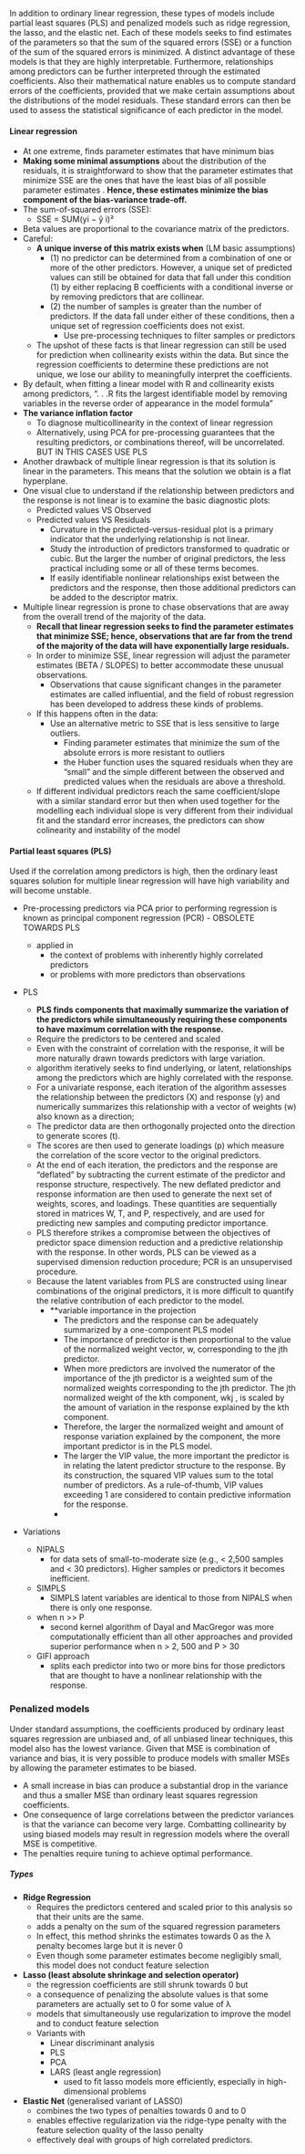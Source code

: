 In addition to ordinary linear regression, these types of models include partial least squares (PLS) and penalized models such as ridge regression, the lasso, and the elastic net. Each of these models seeks to find estimates of the parameters so that the sum of the squared errors (SSE) or a function of the sum of the squared errors is minimized. A distinct advantage of these models is that they are highly interpretable.  Furthermore, relationships among predictors can be further interpreted through the estimated coefficients. Also their mathematical nature enables us to compute standard errors of the coefficients, provided that we make certain assumptions about the distributions of the model residuals. These standard errors can then be used to assess the statistical significance of
each predictor in the model. 

#### Linear regression
* At one extreme, finds parameter estimates that have minimum bias
* **Making some minimal assumptions** about the distribution of the residuals, it is straightforward to show that the parameter estimates that minimize SSE are the ones that have the least bias of all possible parameter estimates . **Hence, these estimates minimize the bias component of the bias-variance trade-off.**
* The sum-of-squared errors (SSE):
	* SSE = SUM(yi − ŷ i)² 
* Beta values are proportional to the covariance matrix of the predictors.
* Careful:
	* **A unique inverse of this matrix exists when**  (LM basic assumptions)
		* (1) no predictor can be determined from a combination of one or more of the other predictors. However, a unique set of predicted values can still be obtained for data that fall under this condition (1) by either replacing B coefficients with a conditional inverse or by removing predictors that are collinear. 
		* (2) the number of samples is greater than the number of predictors. If the data fall under either of these conditions, then a unique set of regression coefficients does not exist. 
			* Use pre-processing techniques to filter samples or predictors
	* The upshot of these facts is that linear regression can still be used for prediction when collinearity exists within the data. But since the regression coefficients to determine these predictions are not unique, we lose our ability to meaningfully interpret the coefficients.
* By default, when fitting a linear model with R and collinearity exists among predictors, “. . .R fits the largest identifiable model by removing variables in the reverse order of appearance in the model formula”
* **The variance inflation factor**
	* To diagnose multicollinearity in the context of linear regression
	* Alternatively, using PCA for pre-processing guarantees that the resulting predictors, or combinations thereof, will be uncorrelated. BUT IN THIS CASES USE PLS
* Another drawback of multiple linear regression is that its solution is linear in the parameters. This means that the solution we obtain is a flat hyperplane.
* One visual clue to understand if the relationship between predictors and the response is not linear is to examine the basic diagnostic plots:
	* Predicted values VS Observed
	* Predicted values VS Residuals
		* Curvature in the predicted-versus-residual plot is a primary indicator that the underlying relationship is not linear.
		* Study the introduction of predictors transformed to quadratic or cubic.  But the larger the number of original predictors, the less practical including some or all of these terms becomes.
		* If easily identifiable nonlinear relationships exist between the predictors and the response, then those additional predictors can be added to the descriptor matrix. 
* Multiple linear regression is prone to chase observations that are away from the overall trend of the majority of the data.
	* **Recall that linear regression seeks to find the parameter estimates that minimize SSE; hence, observations that are far from the trend of the majority of the data will have exponentially large residuals.** 
	* In order to minimize SSE, linear regression will adjust the parameter estimates (BETA / SLOPES) to better accommodate these unusual observations.
		* Observations that cause significant changes in the parameter estimates are called influential, and the field of robust regression has been developed to address these kinds of problems.
	* If this happens often in the data:
		* Use an alternative metric to SSE that is less sensitive to large outliers.
			* Finding parameter estimates that minimize the sum of the absolute errors is more resistant to outliers
			* the Huber function uses the squared residuals when they are “small” and the simple different between the observed and predicted values when the residuals are above a threshold. 
	* If different individual predictors reach the same coefficient/slope with a similar standard error but then when used together for the modelling each individual slope is very different from their individual fit and the standard error increases, the predictors can show colinearity and instability of the model
#### Partial least squares (PLS)
Used if the correlation among predictors is high, then the ordinary least squares solution for multiple linear regression will have high variability and will become unstable.
 * Pre-processing predictors via PCA prior to performing regression is known as principal component regression (PCR) - OBSOLETE TOWARDS PLS
	 * applied in 
		 * the context of problems with inherently highly correlated predictors 
		 * or problems with more predictors than observations
 
* PLS
	* **PLS finds components that maximally summarize the variation of the predictors while simultaneously requiring these components to have maximum correlation with the response.**
	* Require the predictors to be centered and scaled
	* Even with the constraint of correlation with the response, it will be more naturally drawn towards predictors with large variation.
	* algorithm iteratively seeks to find underlying, or latent, relationships among the predictors which are highly correlated with the response.
	* For a univariate response, each iteration of the algorithm assesses the relationship between the predictors (X) and response (y) and numerically summarizes this relationship with a vector of weights (w) also known as a direction;
	* The predictor data are then orthogonally projected onto the direction to generate scores (t). 
	* The scores are then used to generate loadings (p)  which measure the correlation of the score vector to the original predictors.
	* At the end of each iteration, the predictors and the response are “deflated” by subtracting the current estimate of the predictor and response structure, respectively. The new deflated predictor and response information are then used to generate the next set of weights, scores, and loadings. These quantities are sequentially stored in matrices W, T, and P, respectively, and are used for predicting new samples and computing predictor importance. 
	* PLS therefore strikes a compromise between the objectives of predictor space dimension reduction and a predictive relationship with the response. In other words, PLS can be viewed as a supervised dimension reduction procedure; PCR is an unsupervised procedure.
	* Because the latent variables from PLS are constructed using linear combinations of the original predictors, it is more difficult to quantify the relative contribution of each predictor to the model.
		* **variable importance in the projection
			* The predictors and the response can be adequately summarized by a one-component PLS model
			* The importance of predictor is then proportional to the value of the normalized weight vector, w, corresponding to the jth predictor.
			*  When more predictors are involved the numerator of the importance of the jth predictor is a weighted sum of the normalized weights corresponding to the jth predictor.  The jth normalized weight of the kth component, wkj , is scaled by the amount of variation in the response explained by the kth component.
			* Therefore, the larger the normalized weight and amount of response variation explained by the component, the more important predictor is in the PLS model.
			* The larger the VIP value, the more important the predictor is in relating the latent predictor structure to the response. By its construction, the squared VIP values sum to the total number of predictors. As a rule-of-thumb, VIP values exceeding 1 are considered to contain predictive information for the response.
			* 
* Variations
	* NIPALS
		* for data sets of small-to-moderate size (e.g., < 2,500 samples and < 30 predictors). Higher samples or predictors it becomes inefficient.
	* SIMPLS
		* SIMPLS latent variables are identical to those from NIPALS when there is only one response.
	* when n >> P
		* second kernel algorithm of Dayal and MacGregor was more computationally efficient than all other approaches and provided superior performance when n > 2, 500 and P > 30
	* GIFI approach
		* splits each predictor into two or more bins for those predictors that are thought to have a nonlinear relationship with the response.
### Penalized models
Under standard assumptions, the coefficients produced by ordinary least squares regression are unbiased and, of all unbiased linear techniques, this model also has the lowest variance. Given that MSE is combination of variance and bias, it is very possible to produce models with smaller MSEs by allowing the parameter estimates to be biased. 
* A small increase in bias can produce a substantial drop in the variance and thus a smaller MSE than ordinary least squares regression coefficients. 
* One consequence of large correlations between the predictor variances is that the variance can become very large. Combatting collinearity by using biased models may result in regression models where the overall MSE is competitive.
* The penalties require tuning to achieve optimal performance.
##### Types
* **Ridge Regression**
	* Requires the predictors centered and scaled prior to this analysis so that their units are the same. 
	* adds a penalty on the sum of the squared regression parameters
	* In effect, this method shrinks the estimates towards 0 as the λ penalty becomes large but it is never 0
	* Even though some parameter estimates become negligibly small, this model does not conduct feature selection
* **Lasso (least absolute shrinkage and selection operator)**
	* the regression coefficients are still shrunk towards 0 but
	* a consequence of penalizing the absolute values is that some parameters are actually set to 0 for some value of λ
	* models that simultaneously use regularization to improve the model and to conduct feature selection
	* Variants with
		* Linear discriminant analysis
		* PLS
		* PCA
		* LARS (least angle regression)
			*  used to fit lasso models more efficiently, especially in high-dimensional problems
* **Elastic Net** (generalised variant of LASSO)
	* combines the two types of penalties towards 0 and to 0
	* enables effective regularization via the ridge-type penalty with the feature selection quality of the lasso penalty
	* effectively deal with groups of high correlated predictors.
